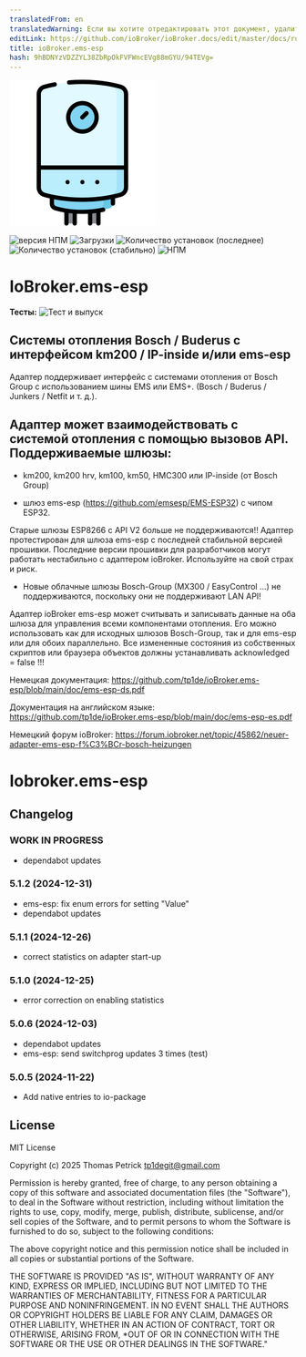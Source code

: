 ```yaml
---
translatedFrom: en
translatedWarning: Если вы хотите отредактировать этот документ, удалите поле «translationFrom», в противном случае этот документ будет снова автоматически переведен
editLink: https://github.com/ioBroker/ioBroker.docs/edit/master/docs/ru/adapterref/iobroker.ems-esp/README.md
title: ioBroker.ems-esp
hash: 9hBDNYzVDZZYL38ZbRpOkFVFWncEVg88mGYU/94TEVg=
---
```

![Логотип](../../../en/adapterref/iobroker.ems-esp/admin/ems-esp.png)

![версия НПМ](https://img.shields.io/npm/v/iobroker.ems-esp.svg)
![Загрузки](https://img.shields.io/npm/dm/iobroker.ems-esp.svg)
![Количество установок (последнее)](https://iobroker.live/badges/ems-esp-installed.svg)
![Количество установок (стабильно)](https://iobroker.live/badges/ems-esp-stable.svg)
![НПМ](https://nodei.co/npm/iobroker.ems-esp.png?downloads=true)

# IoBroker.ems-esp
**Тесты:** ![Тест и выпуск](https://github.com/tp1de/ioBroker.ems-esp/workflows/Test%20and%20Release/badge.svg)

## Системы отопления Bosch / Buderus с интерфейсом km200 / IP-inside и/или ems-esp
Адаптер поддерживает интерфейс с системами отопления от Bosch Group с использованием шины EMS или EMS+.
(Bosch / Buderus / Junkers / Netfit и т. д.).

## Адаптер может взаимодействовать с системой отопления с помощью вызовов API. Поддерживаемые шлюзы:
* km200, km200 hrv, km100, km50, HMC300 или IP-inside (от Bosch Group)

* шлюз ems-esp (https://github.com/emsesp/EMS-ESP32) с чипом ESP32.

Старые шлюзы ESP8266 с API V2 больше не поддерживаются!! Адаптер протестирован для шлюза ems-esp с последней стабильной версией прошивки. Последние версии прошивки для разработчиков могут работать нестабильно с адаптером ioBroker. Используйте на свой страх и риск.

* Новые облачные шлюзы Bosch-Group (MX300 / EasyControl ...) не поддерживаются, поскольку они не поддерживают LAN API!

Адаптер ioBroker ems-esp может считывать и записывать данные на оба шлюза для управления всеми компонентами отопления.
Его можно использовать как для исходных шлюзов Bosch-Group, так и для ems-esp или для обоих параллельно.
Все измененные состояния из собственных скриптов или браузера объектов должны устанавливать acknowledged = false !!!

Немецкая документация: https://github.com/tp1de/ioBroker.ems-esp/blob/main/doc/ems-esp-ds.pdf

Документация на английском языке: https://github.com/tp1de/ioBroker.ems-esp/blob/main/doc/ems-esp-es.pdf

Немецкий форум ioBroker: https://forum.iobroker.net/topic/45862/neuer-adapter-ems-esp-f%C3%BCr-bosch-heizungen

# Iobroker.ems-esp

## Changelog
<!--
	Placeholder for the next version (at the beginning of the line):
	### **WORK IN PROGRESS**
-->
### **WORK IN PROGRESS**
* dependabot updates

### 5.1.2 (2024-12-31)
* ems-esp: fix enum errors for setting "Value" 
* dependabot updates

### 5.1.1 (2024-12-26)
* correct statistics on adapter start-up

### 5.1.0 (2024-12-25)
* error correction on enabling statistics

### 5.0.6 (2024-12-03)
* dependabot updates
* ems-esp: send switchprog updates 3 times (test)

### 5.0.5 (2024-11-22)
* Add native entries to io-package

## License
MIT License

Copyright (c) 2025 Thomas Petrick <tp1degit@gmail.com>

Permission is hereby granted, free of charge, to any person obtaining a copy
of this software and associated documentation files (the "Software"), to deal
in the Software without restriction, including without limitation the rights
to use, copy, modify, merge, publish, distribute, sublicense, and/or sell
copies of the Software, and to permit persons to whom the Software is
furnished to do so, subject to the following conditions:

The above copyright notice and this permission notice shall be included in all
copies or substantial portions of the Software.

THE SOFTWARE IS PROVIDED "AS IS", WITHOUT WARRANTY OF ANY KIND, EXPRESS OR
IMPLIED, INCLUDING BUT NOT LIMITED TO THE WARRANTIES OF MERCHANTABILITY,
FITNESS FOR A PARTICULAR PURPOSE AND NONINFRINGEMENT. IN NO EVENT SHALL THE
AUTHORS OR COPYRIGHT HOLDERS BE LIABLE FOR ANY CLAIM, DAMAGES OR OTHER
LIABILITY, WHETHER IN AN ACTION OF CONTRACT, TORT OR OTHERWISE, ARISING FROM,
*OUT OF OR IN CONNECTION WITH THE SOFTWARE OR THE USE OR OTHER DEALINGS IN THE
SOFTWARE."